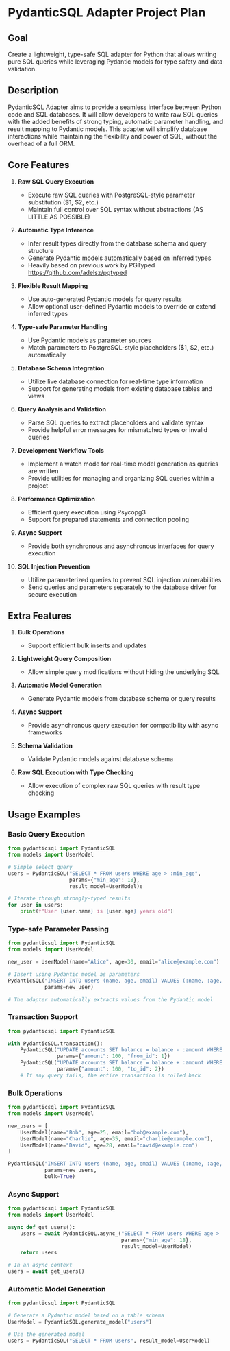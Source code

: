 # PydanticSQL Adapter Project Plan

## Goal
Create a lightweight, type-safe SQL adapter for Python that allows writing pure SQL queries while leveraging Pydantic models for type safety and data validation.

## Description
PydanticSQL Adapter aims to provide a seamless interface between Python code and SQL databases. It will allow developers to write raw SQL queries with the added benefits of strong typing, automatic parameter handling, and result mapping to Pydantic models. This adapter will simplify database interactions while maintaining the flexibility and power of SQL, without the overhead of a full ORM.

## Core Features

1. **Raw SQL Query Execution**
   - Execute raw SQL queries with PostgreSQL-style parameter substitution ($1, $2, etc.)
   - Maintain full control over SQL syntax without abstractions (AS LITTLE AS POSSIBLE)

2. **Automatic Type Inference**
   - Infer result types directly from the database schema and query structure
   - Generate Pydantic models automatically based on inferred types
   - Heavily based on previous work by PGTyped https://github.com/adelsz/pgtyped

3. **Flexible Result Mapping**
   - Use auto-generated Pydantic models for query results
   - Allow optional user-defined Pydantic models to override or extend inferred types

4. **Type-safe Parameter Handling**
   - Use Pydantic models as parameter sources
   - Match parameters to PostgreSQL-style placeholders ($1, $2, etc.) automatically

5. **Database Schema Integration**
   - Utilize live database connection for real-time type information
   - Support for generating models from existing database tables and views

6. **Query Analysis and Validation**
   - Parse SQL queries to extract placeholders and validate syntax
   - Provide helpful error messages for mismatched types or invalid queries

7. **Development Workflow Tools**
   - Implement a watch mode for real-time model generation as queries are written
   - Provide utilities for managing and organizing SQL queries within a project

8. **Performance Optimization**
   - Efficient query execution using Psycopg3
   - Support for prepared statements and connection pooling

9. **Async Support**
   - Provide both synchronous and asynchronous interfaces for query execution

10. **SQL Injection Prevention**
    - Utilize parameterized queries to prevent SQL injection vulnerabilities
    - Send queries and parameters separately to the database driver for secure execution
## Extra Features

1. **Bulk Operations**
   - Support efficient bulk inserts and updates

2. **Lightweight Query Composition**
   - Allow simple query modifications without hiding the underlying SQL

3. **Automatic Model Generation**
   - Generate Pydantic models from database schema or query results

4. **Async Support**
   - Provide asynchronous query execution for compatibility with async frameworks

5. **Schema Validation**
   - Validate Pydantic models against database schema

6. **Raw SQL Execution with Type Checking**
   - Allow execution of complex raw SQL queries with result type checking


## Usage Examples

### Basic Query Execution
```python
from pydanticsql import PydanticSQL
from models import UserModel

# Simple select query
users = PydanticSQL("SELECT * FROM users WHERE age > :min_age",
                    params={"min_age": 18},
                    result_model=UserModel)e

# Iterate through strongly-typed results
for user in users:
    print(f"User {user.name} is {user.age} years old")
```

### Type-safe Parameter Passing
```python
from pydanticsql import PydanticSQL
from models import UserModel

new_user = UserModel(name="Alice", age=30, email="alice@example.com")

# Insert using Pydantic model as parameters
PydanticSQL("INSERT INTO users (name, age, email) VALUES (:name, :age, :email)",
            params=new_user)

# The adapter automatically extracts values from the Pydantic model
```

### Transaction Support
```python
from pydanticsql import PydanticSQL

with PydanticSQL.transaction():
    PydanticSQL("UPDATE accounts SET balance = balance - :amount WHERE id = :from_id",
                params={"amount": 100, "from_id": 1})
    PydanticSQL("UPDATE accounts SET balance = balance + :amount WHERE id = :to_id",
                params={"amount": 100, "to_id": 2})
    # If any query fails, the entire transaction is rolled back
```

### Bulk Operations
```python
from pydanticsql import PydanticSQL
from models import UserModel

new_users = [
    UserModel(name="Bob", age=25, email="bob@example.com"),
    UserModel(name="Charlie", age=35, email="charlie@example.com"),
    UserModel(name="David", age=28, email="david@example.com")
]

PydanticSQL("INSERT INTO users (name, age, email) VALUES (:name, :age, :email)",
            params=new_users,
            bulk=True)
```

### Async Support
```python
from pydanticsql import PydanticSQL
from models import UserModel

async def get_users():
    users = await PydanticSQL.async_("SELECT * FROM users WHERE age > :min_age",
                                     params={"min_age": 18},
                                     result_model=UserModel)
    return users

# In an async context
users = await get_users()
```

### Automatic Model Generation
```python
from pydanticsql import PydanticSQL

# Generate a Pydantic model based on a table schema
UserModel = PydanticSQL.generate_model("users")

# Use the generated model
users = PydanticSQL("SELECT * FROM users", result_model=UserModel)
```